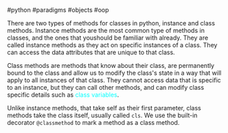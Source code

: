 #python #paradigms #objects #oop 

There are two types of methods for classes in python, instance and class methods. Instance methods are the most common type of methods in classes, and the ones that youshould be familiar with already. They are called instance methods as they act on specific instances of a class. They can access the data attributes that are unique to that class.

Class methods are methods that know about their class, are permanently bound to the class and allow us to modify the class's state in a way that will apply to all instances of that class. They cannot access data that is specific to an instance, but they can call other methods, and can modify class specific details such as <span style="color: cyan;">class variables</span>.

Unlike instance methods, that take self as their first parameter, class methods take the class itself, usually called `cls`. We use the built-in decorator `@classmethod` to mark a method as a class method.